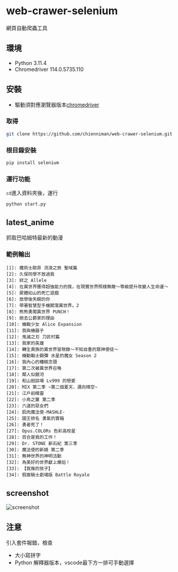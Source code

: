 # web-crawer-selenium
網頁自動爬蟲工具

## 環境
* Python 3.11.4
* Chromedriver 114.0.5735.110

## 安裝
* 驅動須對應瀏覽器版本[chromedriver](https://chromedriver.chromium.org/downloads)

### 取得

```bash
git clone https://github.com/chienniman/web-crawer-selenium.git
```

### 根目錄安裝

```bash
pip install selenium
```

### 運行功能
`cd`進入資料夾後，運行

```bash
python start.py  
```


## latest_anime 

抓取巴哈姆特最新的動漫

### 範例輸出
```
[1]: 魔術士歐菲 流浪之旅 聖域篇
[2]: 久保同學不放過我
[3]: 絆之 Allele
[4]: 在異世界獲得超強能力的我，在現實世界照樣無敵～等級提升改變人生命運～
[5]: 屍體如山的死亡遊戲
[6]: 放學後失眠的你
[7]: 帶著智慧型手機闖蕩異世界。2
[8]: 熊熊勇闖異世界 PUNCH！
[9]: 她去公爵家的理由
[10]: 機戰少女 Alice Expansion
[11]: 我與機器子
[12]: 鬼滅之刃 刀匠村篇
[13]: 我家的英雄
[14]: 轉生貴族的異世界冒險錄～不知自重的眾神使徒～
[15]: 機動戰士鋼彈 水星的魔女 Season 2
[16]: 我內心的糟糕念頭
[17]: 第二次被異世界召喚
[18]: 鄰人似銀河
[19]: 和山田談場 Lv999 的戀愛
[20]: MIX 第二季 ~第二個夏天，邁向晴空~
[21]: 江戶前精靈
[22]: 小鳥之翼 第二季
[23]: 六道的惡女們
[24]: 肌肉魔法使-MASHLE-
[25]: 國王排名 勇氣的寶箱
[26]: 勇者死了！
[27]: Opus.COLORs 色彩高校星
[28]: 百合是我的工作！
[29]: Dr. STONE 新石紀 第三季
[30]: 魔法使的新娘 第二季
[31]: 無神世界的神明活動
[32]: 為美好的世界獻上爆焰！
[33]: 【我推的孩子】
[34]: 假面騎士劇場版 Battle Royale
```

## screenshot
![screenshot](https://github.com/chienniman/web-crawer-selenium/assets/97031067/3496b4b1-ab9b-4def-a62a-f7661e6b65e4)

## 注意
引入套件報錯，檢查

* 大小寫拼字
* Python 解釋器版本，vscode最下方一排可手動選擇



